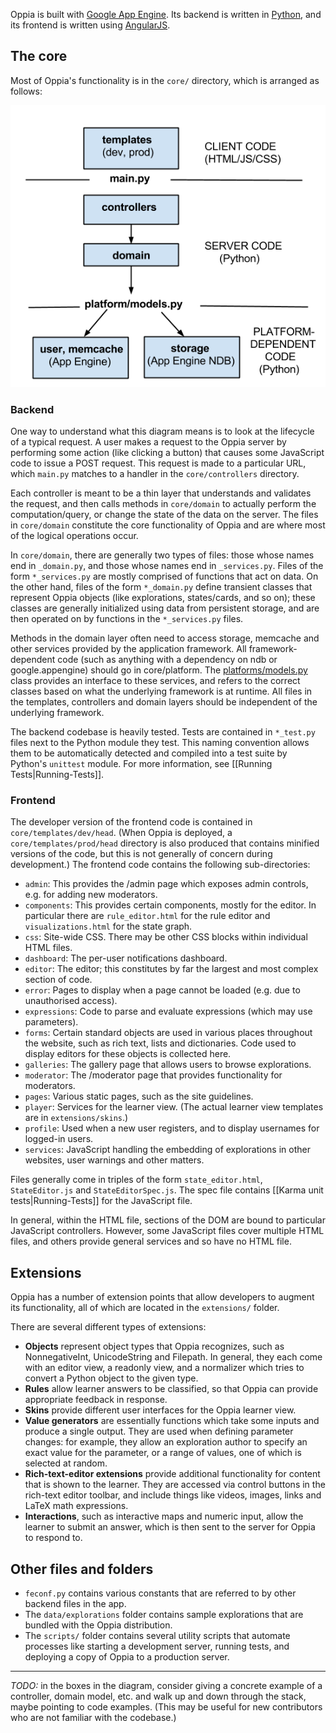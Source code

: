 Oppia is built with [Google App Engine](https://developers.google.com/appengine/docs/whatisgoogleappengine). Its backend is written in [Python](https://www.python.org/), and its frontend is written using [AngularJS](http://angularjs.org/).

## The core

Most of Oppia's functionality is in the `core/` directory, which is arranged as follows:

  ![Schematic diagram showing the layout of the codebase.](images/codebaseOverview.png)

### Backend

One way to understand what this diagram means is to look at the lifecycle of a typical request. A user makes a request to the Oppia server by performing some action (like clicking a button) that causes some JavaScript code to issue a POST request. This request is made to a particular URL, which `main.py` matches to a handler in the `core/controllers` directory.

Each controller is meant to be a thin layer that understands and validates the request, and then calls methods in `core/domain` to actually perform the computation/query, or change the state of the data on the server. The files in `core/domain` constitute the core functionality of Oppia and are where most of the logical operations occur.

In `core/domain`, there are generally two types of files: those whose names end in `_domain.py`, and those whose names end in `_services.py`. Files of the form `*_services.py` are mostly comprised of functions that act on data. On the other hand, files of the form `*_domain.py` define transient classes that represent Oppia objects (like explorations, states/cards, and so on); these classes are generally initialized using data from persistent storage, and are then operated on by functions in the `*_services.py` files.

Methods in the domain layer often need to access storage, memcache and other services provided by the application framework. All framework-dependent code (such as anything with a dependency on ndb or google.appengine) should go in core/platform. The [platforms/models.py](https://github.com/oppia/oppia/tree/master/core/platform/models.py) class provides an interface to these services, and refers to the correct classes based on what the underlying framework is at runtime. All files in the templates, controllers and domain layers should be independent of the underlying framework.

The backend codebase is heavily tested. Tests are contained in `*_test.py` files next to the Python module they test. This naming convention allows them to be automatically detected and compiled into a test suite by Python's `unittest` module. For more information, see [[Running Tests|Running-Tests]].

### Frontend

The developer version of the frontend code is contained in `core/templates/dev/head`. (When Oppia is deployed, a `core/templates/prod/head` directory is also produced that contains minified versions of the code, but this is not generally of concern during development.) The frontend code contains the following sub-directories:

  * `admin`: This provides the /admin page which exposes admin controls, e.g. for adding new moderators.
  * `components`: This provides certain components, mostly for the editor. In particular there are `rule_editor.html` for the rule editor and `visualizations.html` for the state graph.
  * `css`: Site-wide CSS. There may be other CSS blocks within individual HTML files.
  * `dashboard`: The per-user notifications dashboard.
  * `editor`: The editor; this constitutes by far the largest and most complex section of code.
  * `error`: Pages to display when a page cannot be loaded (e.g. due to unauthorised access).
  * `expressions`: Code to parse and evaluate expressions (which may use parameters).
  * `forms`: Certain standard objects are used in various places throughout the website, such as rich text, lists and dictionaries. Code used to display editors for these objects is collected here.
  * `galleries`: The gallery page that allows users to browse explorations.
  * `moderator`: The /moderator page that provides functionality for moderators.
  * `pages`: Various static pages, such as the site guidelines.
  * `player`: Services for the learner view. (The actual learner view templates are in `extensions/skins`.)
  * `profile`: Used when a new user registers, and to display usernames for logged-in users.
  * `services`: JavaScript handling the embedding of explorations in other websites, user warnings and other matters.

Files generally come in triples of the form `state_editor.html`, `StateEditor.js` and `StateEditorSpec.js`. The spec file contains [[Karma unit tests|Running-Tests]] for the JavaScript file.

In general, within the HTML file, sections of the DOM are bound to particular JavaScript controllers. However, some JavaScript files cover multiple HTML files, and others provide general services and so have no HTML file.

## Extensions

Oppia has a number of extension points that allow developers to augment its functionality, all of which are located in the `extensions/` folder.

There are several different types of extensions:
  * **Objects** represent object types that Oppia recognizes, such as NonnegativeInt, UnicodeString and Filepath. In general, they each come with an editor view, a readonly view, and a normalizer which tries to convert a Python object to the given type.
  * **Rules** allow learner answers to be classified, so that Oppia can provide appropriate feedback in response.
  * **Skins** provide different user interfaces for the Oppia learner view.
  * **Value generators** are essentially functions which take some inputs and produce a single output. They are used when defining parameter changes: for example, they allow an exploration author to specify an exact value for the parameter, or a range of values, one of which is selected at random.
  * **Rich-text-editor extensions** provide additional functionality for content that is shown to the learner. They are accessed via control buttons in the rich-text editor toolbar, and include things like videos, images, links and LaTeX math expressions.
  * **Interactions**, such as interactive maps and numeric input, allow the learner to submit an answer, which is then sent to the server for Oppia to respond to.


## Other files and folders

  * `feconf.py` contains various constants that are referred to by other backend files in the app.
  * The `data/explorations` folder contains sample explorations that are bundled with the Oppia distribution.
  * The `scripts/` folder contains several utility scripts that automate processes like starting a development server, running tests, and deploying a copy of Oppia to a production server.


***

*TODO:* in the boxes in the diagram, consider giving a concrete example of a controller, domain model, etc. and walk up and down through the stack, maybe pointing to code examples. (This may be useful for new contributors who are not familiar with the codebase.)
